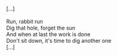 [...]<br>
<br>
Run, rabbit run<br>
Dig that hole, forget the sun<br>
And when at last the work is done<br>
Don't sit down, it's time to dig another one<br>
[...]<br>
